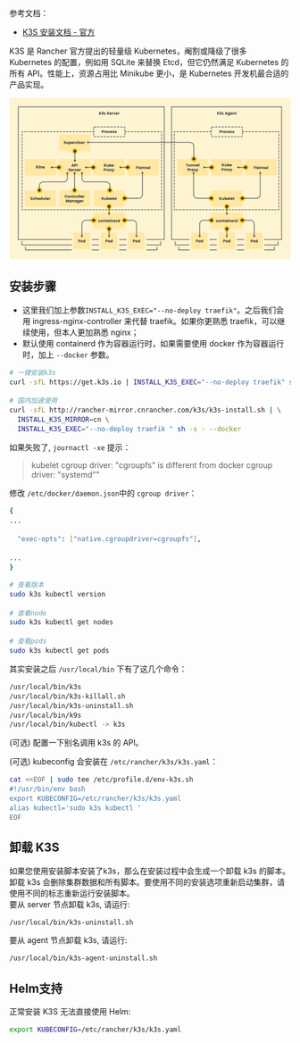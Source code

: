
参考文档：

- [K3S 安装文档 - 官方](https://docs.rancher.cn/docs/k3s/installation/install-options/_index)

K3S 是 Rancher 官方提出的轻量级 Kubernetes，阉割或降级了很多 Kubernetes 的配置，例如用 SQLite 来替换 Etcd，但它仍然满足 Kubernetes 的所有 API。性能上，资源占用比 Minikube 更小，是 Kubernetes 开发机最合适的产品实现。

![](./../assets/1645099177426-d5558c49-8ada-47c2-938f-2841e284111d.svg)
<a name="fm1SD"></a>
## 安装步骤

- 这里我们加上参数`INSTALL_K3S_EXEC="--no-deploy traefik"`。之后我们会用 ingress-nginx-controller 来代替 traefik。如果你更熟悉 traefik，可以继续使用，但本人更加熟悉 nginx；
- 默认使用 containerd 作为容器运行时，如果需要使用 docker 作为容器运行时，加上 `--docker` 参数。

```bash
# 一键安装k3s
curl -sfL https://get.k3s.io | INSTALL_K3S_EXEC="--no-deploy traefik" sh -s - --docker

# 国内加速使用
curl -sfL http://rancher-mirror.cnrancher.com/k3s/k3s-install.sh | \
  INSTALL_K3S_MIRROR=cn \
  INSTALL_K3S_EXEC="--no-deploy traefik " sh -s - --docker
```

如果失败了, `journactl -xe` 提示：

> kubelet cgroup driver: \"cgroupfs\" is different from docker cgroup driver: \"systemd\""


修改 `/etc/docker/daemon.json`中的 `cgroup driver`：

```bash
{
...

  "exec-opts": ["native.cgroupdriver=cgroupfs"],

...
}
```

```bash
# 查看版本
sudo k3s kubectl version

# 查看node
sudo k3s kubectl get nodes

# 查看pods
sudo k3s kubectl get pods
```

其实安装之后 `/usr/local/bin` 下有了这几个命令：
```bash
/usr/local/bin/k3s
/usr/local/bin/k3s-killall.sh
/usr/local/bin/k3s-uninstall.sh
/usr/local/bin/k9s
/usr/local/bin/kubectl -> k3s
```
(可选) 配置一下别名调用 k3s 的 API。

(可选) kubeconfig 会安装在 `/etc/rancher/k3s/k3s.yaml`：

```bash
cat <<EOF | sudo tee /etc/profile.d/env-k3s.sh
#!/usr/bin/env bash
export KUBECONFIG=/etc/rancher/k3s/k3s.yaml
alias kubectl='sudo k3s kubectl '
EOF
```

<a name="FnBl8"></a>
## 卸载 K3S

如果您使用安装脚本安装了k3s，那么在安装过程中会生成一个卸载 k3s 的脚本。卸载 k3s 会删除集群数据和所有脚本。要使用不同的安装选项重新启动集群，请使用不同的标志重新运行安装脚本。<br />要从 server 节点卸载 k3s, 请运行:

```bash
/usr/local/bin/k3s-uninstall.sh
```

要从 agent 节点卸载 k3s, 请运行:

```bash
/usr/local/bin/k3s-agent-uninstall.sh
```

<a name="yFW58"></a>
## Helm支持

正常安装 K3S 无法直接使用 Helm:

```bash
export KUBECONFIG=/etc/rancher/k3s/k3s.yaml
```
